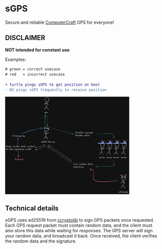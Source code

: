 # sGPS

Secure and reliable [ComputerCraft](https://computercraft.cc) GPS for everyone!

## DISCLAIMER
**NOT intended for constant use**

Examples:
```diff
# green = correct usecase
# red   = incorrect usecase

+ turtle pings sGPS to get position on boot
- NI pings sGPS frequently to receive position
```

<img src="./assets/diagram.png" width=80% height=80% alt="A diagram showing the inner workings">

## Technical details

sGPS uses ed25519 from [ccryptolib](https://github.com/migeyel/ccryptolib) to sign GPS packets once requested.
Each GPS request packet must contain random data, and the client must also store this data while waiting for responses.
The GPS server will sign your random data, and broadcast it back. Once received, the client verifies the random data and the signature.
